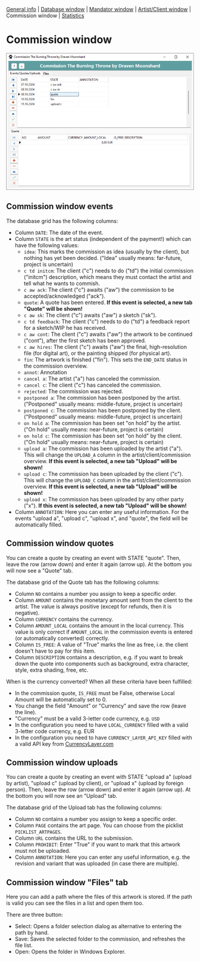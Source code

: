 
[General info](README.md) | [Database window](HELP_DatabaseWindow.md) | [Mandator window](HELP_MandatorWindow.md) | [Artist/Client window](HELP_ArtistClientWindow.md) | Commission window | [Statistics](HELP_Statistics.md)

# Commission window

![Screenshot](CmDb2_Screenshot_Commission.png)

## Commission window events

The database grid has the following columns:
- Column `DATE`: The date of the event.
- Column `STATE` is the art status (independent of the payment!) which can have the following values:
	- `idea`: This marks the commission as idea (usually by the client), but nothing has yet been decided. ("Idea" usually means: far-future, project is uncertain)
	- `c td initcm`: The client ("c") needs to do ("td") the initial commission ("initcm") description, which means they must contact the artist and tell what he wants to commish.
	- `c aw ack`: The client ("c") awaits ("aw") the commission to be accepted/acknowledged ("ack").
	- `quote`: A quote has been entered. **If this event is selected, a new tab "Quote" will be shown!**
	- `c aw sk`: The client ("c") awaits ("aw") a sketch ("sk").
	- `c td feedback`: The client ("c") needs to do ("td") a feedback report for a sketch/WIP he has received.
	- `c aw cont`: The client ("c") awaits ("aw") the artwork to be continued ("cont"), after the first sketch has been approved.
	- `c aw hires`: The client ("c") awaits ("aw") the final, high-resolution file (for digital art), or the painting shipped (for physical art).
	- `fin`: The artwork is finished ("fin"). This sets the `END_DATE` status in the commission overview.
	- `annot`: Annotation
	- `cancel a`: The artist ("a") has canceled the commission.
	- `cancel c`: The client ("c") has canceled the commission.
	- `rejected`: The commission was rejected.
	- `postponed a`: The commission has been postponed by the artist. ("Postponed" usually means: middle-future, project is uncertain)
	- `postponed c`: The commission has been postponed by the client. ("Postponed" usually means: middle-future, project is uncertain)
	- `on hold a`: The commission has been set "on hold" by the artist. ("On hold" usually means: near-future, project is certain)
	- `on hold c`: The commission has been set "on hold" by the client. ("On hold" usually means: near-future, project is certain)
	- `upload a`: The commission has been uploaded by the artist ("a"). This will change the `UPLOAD_A` column in the artist/client/commission overview. **If this event is selected, a new tab "Upload" will be shown!**
	- `upload c`: The commission has been uploaded by the client ("c"). This will change the `UPLOAD_C` column in the artist/client/commission overview. **If this event is selected, a new tab "Upload" will be shown!**
	- `upload x`: The commission has been uploaded by any other party ("x"). **If this event is selected, a new tab "Upload" will be shown!**
- Column `ANNOTATION`: Here you can enter any useful information. For the events "upload a", "upload c", "upload x", and "quote", the field will be automatically filled.

## Commission window quotes

You can create a quote by creating an event with STATE "quote". Then, leave the row (arrow down) and enter it again (arrow up). At the bottom you will now see a "Quote" tab.

The database grid of the Quote tab has the following columns:
- Column `NO` contains a number you assign to keep a specific order.
- Column `AMOUNT` contains the monetary amount sent from the client to the artist. The value is always positive (except for refunds, then it is negative).
- Column `CURRENCY` contains the currency.
- Column `AMOUNT_LOCAL` contains the amount in the local currency. This value is only correct if `AMOUNT_LOCAL` in the commission events is entered (or automatically converted) correctly.
- Column `IS_FREE`: A value of "True" marks the line as free, i.e. the client doesn't have to pay for this item.
- Column `DESCRIPTION` contains a description, e.g. if you want to break down the quote into components such as background, extra character, style, extra shading, free, etc.

When is the currency converted? When all these criteria have been fulfilled:
- In the commission quote, `IS_FREE` must be False, otherwise Local Amount will be automatically set to 0.
- You change the field "Amount" or "Currency" and save the row (leave the line).
- "Currency" must be a valid 3-letter code currency, e.g. `USD`
- In the configuration you need to have `LOCAL_CURRENCY` filled with a valid 3-letter code currency, e.g. EUR
- In the configuration you need to have `CURRENCY_LAYER_API_KEY` filled with a valid API key from [CurrencyLayer.com](https://CurrencyLayer.com/)

## Commission window uploads

You can create a quote by creating an event with STATE "upload a" (upload by artist), "upload c" (upload by client), or "upload x" (upload by foreign person). Then, leave the row (arrow down) and enter it again (arrow up). At the bottom you will now see an "Upload" tab.

The database grid of the Upload tab has the following columns:
- Column `NO` contains a number you assign to keep a specific order.
- Column `PAGE` contains the art page. You can choose from the picklist `PICKLIST_ARTPAGES`.
- Column `URL` contains the URL to the submission.
- Column `PROHIBIT`: Enter "True" if you want to mark that this artwork must not be uploaded.
- Column `ANNOTATION`: Here you can enter any useful information, e.g. the revision and variant that was uploaded (in case there are multiple).

## Commission window "Files" tab

Here you can add a path where the files of this artwork is stored. If the path is valid you can see the files in a list and open them too.

There are three button:
- Select: Opens a folder selection dialog as alternative to entering the path by hand.
- Save: Saves the selected folder to the commission, and refreshes the file list.
- Open: Opens the folder in Windows Explorer.
